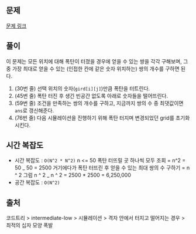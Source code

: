 ## 문제

[문제 링크](https://www.codetree.ai/missions/2/problems/best-cross-shape-bomb?&utm_source=clipboard&utm_medium=text)

## 풀이

이 문제는 모든 위치에 대해 폭탄이 터졌을 경우에 얻을 수 있는 쌍을 각각 구해보며, 그 중 가장 최대로 얻을 수 있는 (인접한 칸에 같은 숫자 위치하는) 쌍의 개수를 구하면 된다.

1. (30번 줄) 선택 위치의 숫자(`gird[i][j]`)만큼 폭탄을 터트린다.
2. (45번 줄) 폭탄 터진 후 생긴 빈공간 없도록 아래로 숫자들을 떨어뜨린다.
3. (59번 줄) 조건을 만족하는 쌍의 개수를 구하고, 지금까지 쌍의 수 중 최댓값이면 `ans`로 갱신해준다.
4. (76번 줄) 다음 시뮬레이션을 진행하기 위해 폭탄 터지며 변경되었던 grid를 초기화시킨다.

## 시간 복잡도

- 시간 복잡도 : `O(N^2 * N^2)`
  n <= 50
  폭탄 터뜨릴 곳 하나씩 모두 조회 = n^2 = 50 _ 50 = 2500
  거기에다가 폭탄 터뜨린 후 얻을 수 있는 최대 쌍의 수 구하기 = n ^ 2
  그럼 n ^ 2 _ n ^ 2 = 2500 \* 2500 = 6,250,000
- 공간 복잡도 : `O(N^2)`

## 출처

코드트리 > intermediate-low > 시뮬레이션 > 격자 안에서 터지고 떨어지는 경우 > 최적의 십자 모양 폭발
